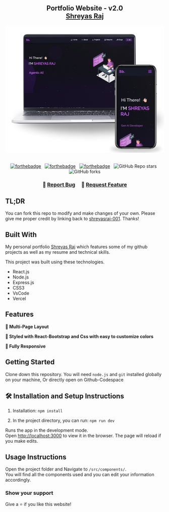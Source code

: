 <h2 align="center">
  Portfolio Website - v2.0<br/>
  <a href="https://vercel.com/shreyasraj-001s-projects" target="_blank">Shreyas Raj</a>
</h2>
<div align="center">
  <img alt="Demo" src="./Images/readme-img1.png" />
</div>

<br/>

<center>

[![forthebadge](https://forthebadge.com/images/badges/built-with-love.svg)](https://forthebadge.com) &nbsp;
[![forthebadge](https://forthebadge.com/images/badges/made-with-javascript.svg)](https://forthebadge.com) &nbsp;
[![forthebadge](https://forthebadge.com/images/badges/open-source.svg)](https://forthebadge.com) &nbsp;
![GitHub Repo stars](https://img.shields.io/github/stars/shreyasraj-001/Portfolio-page?color=red&logo=github&style=for-the-badge) &nbsp;
![GitHub forks](https://img.shields.io/github/forks/shreyasraj-001/Portfolio-page?color=red&logo=github&style=for-the-badge)

</center>

<h3 align="center">
    🔹
    <a href="https://github.com/shreyasraj-001/Portfolio-page/issues">Report Bug</a> &nbsp; &nbsp;
    🔹
    <a href="https://github.com/shreyasraj-001/Portfolio-page/issues">Request Feature</a>
</h3>

## TL;DR

You can fork this repo to modify and make changes of your own. Please give me proper credit by linking back to [shreyasraj-001](https://github.com/shreyasraj-001/Portfolio-page/). Thanks!

## Built With

My personal portfolio <a href="https://vercel.com/shreyasraj-001s-projects" target="_blank">Shreyas Raj</a> which features some of my github projects as well as my resume and technical skills.<br/>

This project was built using these technologies.

- React.js
- Node.js
- Express.js
- CSS3
- VsCode
- Vercel

## Features

**📖 Multi-Page Layout**

**🎨 Styled with React-Bootstrap and Css with easy to customize colors**

**📱 Fully Responsive**

## Getting Started

Clone down this repository. You will need `node.js` and `git` installed globally on your machine, Or directly open on Github-Codespace

## 🛠 Installation and Setup Instructions

1. Installation: `npm install`

2. In the project directory, you can run: `npm run dev`

Runs the app in the development mode.\
Open [http://localhost:3000](http://localhost:3000) to view it in the browser.
The page will reload if you make edits.

## Usage Instructions

Open the project folder and Navigate to `/src/components/`. <br/>
You will find all the components used and you can edit your information accordingly.

### Show your support

Give a ⭐ if you like this website!

<!--
<a href="https://www.buymeacoffee.com/soumyajit4419" target="_blank"><img src="https://cdn.buymeacoffee.com/buttons/v2/default-violet.png" alt="Buy Me A Coffee" height= "60px" width= "217px" ></a> -->
